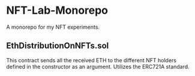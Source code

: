 # NFT-Lab-Monorepo
A monorepo for my NFT experiments.

## EthDistributionOnNFTs.sol
This contract sends all the received ETH to the different NFT holders defined in the constructor as an argument. Utilizes the ERC721A standard.